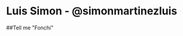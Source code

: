 # Luis Simon - @simonmartinezluis
##Tell me "Fonchi"
<!--
**simonmartinezluis/simonmartinezluis** is a ✨ _special_ ✨ repository because its `README.md` (this file) appears on your GitHub profile.

